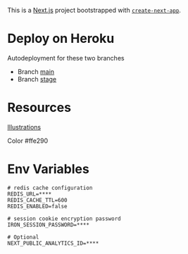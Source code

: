 This is a [Next.js](https://nextjs.org/) project bootstrapped with [`create-next-app`](https://github.com/vercel/next.js/tree/canary/packages/create-next-app).



# Deploy on Heroku

Autodeployment for these two branches
- Branch [main](https://forecast-viz.herokuapp.com)
- Branch [stage](https://forecast-viz-stage.herokuapp.com)


# Resources

[Illustrations](https://undraw.co/search)

Color #ffe290

# Env Variables

```
# redis cache configuration
REDIS_URL=****
REDIS_CACHE_TTL=600
REDIS_ENABLED=false

# session cookie encryption password
IRON_SESSION_PASSWORD=****

# Optional
NEXT_PUBLIC_ANALYTICS_ID=****
```
